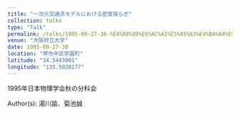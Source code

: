 ```yaml
---
title: "一次元交通流モデルにおける密度揺らぎ"
collection: talks
type: "Talk"
permalink: /talks/1995-09-27-30-%E4%B8%80%E6%AC%A1%E5%85%83%E4%BA%A4%E9%80%9A%E6%B5%81%E3%83%A2%E3%83%87%E3%83%AB%E3%81%AB%E3%81%8A%E3%81%91%E3%82%8B%E5%AF%86%E5%BA%A6%E6%8F%BA%E3%82%89%E3%81%8E
venue: "大阪府立大学"
date: 1995-09-27-30
location: "堺市中区学園町"
latitude: "34.5443001"
longitude: "135.5028177"
---
```


1995年日本物理学会秋の分科会

Author(s): 湯川諭、菊池誠
